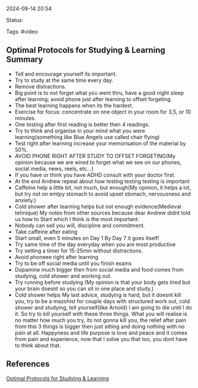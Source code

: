 

2024-09-14 20:54

Status: 

Tags: #video

## Optimal Protocols for Studying & Learning Summary

- Tell and encourage yourself its important. 
- Try to study at the same time every day.
- Remove distractions.
- Big point is to not forget what you went thru, have a good night sleep after learning; avoid phone just after learning to offset forgeting.
- The best learning happens when its the hardest.
- Exercise for focus: concentrate on one object in your room for 3,5, or 10 minutes.
- One testing after first reading is better then 4 readings.
- Try to think and organise in your mind what you were learning(something like Blue Angels use called chair flying)
- Test right after learning increase your memorisation of the material by 50%.
- AVOID PHONE RIGHT AFTER STUDY TO OFFSET FORGETING(My opinion because we are wired to forget what we see on our phones, social media, news, reels, etc...) 
- If you have or think you have ADHD consult with your doctor first.
- At the end Andrew repeat about how testing testing testing is important 
- Caffeine help a little bit, not much, but enough(My opinion, it helps a lot, but try not on emtpy stomach to avoid upset stomach, nervousness and anxiety.) 
- Cold shower after learning helps but not enough evidence(Medieval tehnique) 
My notes from other sources because dear Andrew didnt told us how to Start which I think is the most important: 
- Nobody can sell you will, discipline and commitment.
- Take caffeine after eating
- Start small, even 5 minutes on Day 1 By Day 7 it goes itself!
- Try same time of the day everyday when you are most productive
- Try setting a timer for 15-25min without distractions.
- Avoid phoneee right after learning
- Try to be off social media until you finish exams
- Dopamine much bigger then from social media and food comes from studying, cold shower and working out.
- Try running before studying (My opinion is that your body gets tired but your brain doesnt so you can sit in one place and study.)
- Cold shower helps My last advice, studying is hard, but it doesnt kill you, try to be a mazohist for couple days with structured work out, cold shower and studying, tell yourself(like Arnold) I am going to die until I do it. So try to kill yourself with these three things. What you will realise is no matter how much you try, its not gonna kill you, the relief after pain from this 3 things is bigger then just sitting and doing nothing with no pain at all. Happyness and life purpose is love and peace and it comes from pain and experience, now that I solve you that too, you dont have to think about that.


## References

[Optimal Protocols for Studying & Learning](https://www.youtube.com/watch?v=ddq8JIMhz7c)
